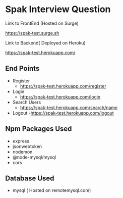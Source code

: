 # Spak Interview Question

Link to FrontEnd (Hosted on Surge)

https://spak-test.surge.sh

Link to Backend( Deployed on Heroku)

https://spak-test.herokuapp.com/

## End Points

- Register
  - https://spak-test.herokuapp.com/register
- Login
  - https://spak-test.herokuapp.com/login
- Search Users
  - https://spak-test.herokuapp.com/search/name
- Logout -https://spak-test.herokuapp.com/logout

## Npm Packages Used

- express
- jsonwebtoken
- nodemon
- @node-mysql/mysql
- cors

## Database Used

- mysql ( Hosted on remotemysql.com)
